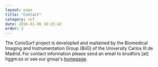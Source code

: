 ```yaml
---
layout: page
title: "Contact"
category: ref
date: 2016-01-06 10:25:42
order: 2
---
```

The ConoSurf project is developled and maitained by the Biomedical Imaging and Instrumentation Group (BiiG) of the University Carlos III de Madrid. For contact information please send an email to brudfors [at] hggm.es or see our group's [homepage](http://image.hggm.es/).
